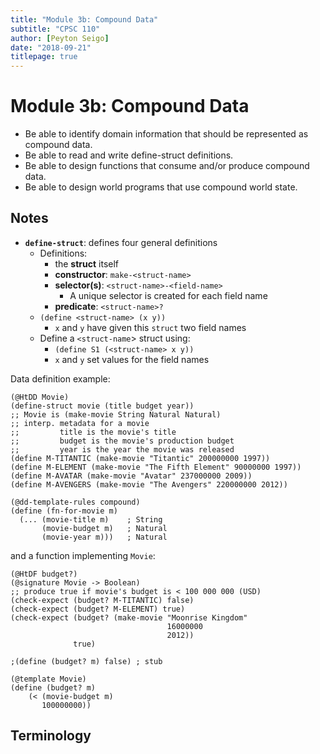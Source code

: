 ```yaml
---
title: "Module 3b: Compound Data"
subtitle: "CPSC 110"
author: [Peyton Seigo]
date: "2018-09-21"
titlepage: true
---
```


# Module 3b: Compound Data

- Be able to identify domain information that should be represented as compound data.
- Be able to read and write define-struct definitions.
- Be able to design functions that consume and/or produce compound data.
- Be able to design world programs that use compound world state.


## Notes

- **`define-struct`**: defines four general definitions
  - Definitions:
    - the **struct** itself
    - **constructor**: `make-<struct-name>`
    - **selector(s)**: `<struct-name>-<field-name>`
      - A unique selector is created for each field name
    - **predicate**: `<struct-name>?`
  - `(define <struct-name> (x y))`
    - `x` and `y` have given this `struct` two field names
  - Define a `<struct-name`> struct using:
    - `(define S1 (<struct-name> x y))`
    - `x` and `y` set values for the field names

Data definition example:

```racket
(@HtDD Movie)
(define-struct movie (title budget year))
;; Movie is (make-movie String Natural Natural)
;; interp. metadata for a movie
;;         title is the movie's title
;;         budget is the movie's production budget
;;         year is the year the movie was released
(define M-TITANTIC (make-movie "Titantic" 200000000 1997))
(define M-ELEMENT (make-movie "The Fifth Element" 90000000 1997))
(define M-AVATAR (make-movie "Avatar" 237000000 2009))
(define M-AVENGERS (make-movie "The Avengers" 220000000 2012))

(@dd-template-rules compound)
(define (fn-for-movie m)
  (... (movie-title m)    ; String
       (movie-budget m)   ; Natural
       (movie-year m)))   ; Natural
```

and a function implementing `Movie`:

```racket
(@HtDF budget?)
(@signature Movie -> Boolean)
;; produce true if movie's budget is < 100 000 000 (USD)
(check-expect (budget? M-TITANTIC) false)
(check-expect (budget? M-ELEMENT) true)
(check-expect (budget? (make-movie "Moonrise Kingdom"
                                   16000000
                                   2012))
              true)

;(define (budget? m) false) ; stub

(@template Movie)
(define (budget? m)
    (< (movie-budget m)
       100000000))
```

## Terminology
